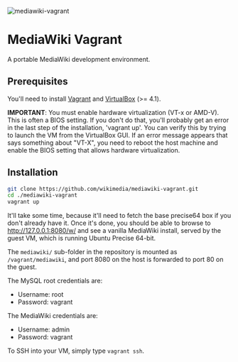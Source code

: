 ![mediawiki-vagrant](http://upload.wikimedia.org/wikipedia/commons/thumb/c/c0/MediaWiki_Vagrant.svg/200px-MediaWiki_Vagrant.svg.png)


MediaWiki Vagrant
=================

A portable MediaWiki development environment.


## Prerequisites ##

You'll need to install
[Vagrant](http://vagrantup.com/v1/docs/getting-started/index.html) and
[VirtualBox](https://www.virtualbox.org/wiki/Downloads) (>= 4.1).

**IMPORTANT**: You must enable hardware virtualization (VT-x or AMD-V).  This
is often a BIOS setting. If you don't do that, you'll probably get an error in
the last step of the installation, 'vagrant up'. You can verify this by trying
to launch the VM from the VirtualBox GUI. If an error message appears that says
something about "VT-X", you need to reboot the host machine and enable the BIOS
setting that allows hardware virtualization.

## Installation ##

```bash
git clone https://github.com/wikimedia/mediawiki-vagrant.git
cd ./mediawiki-vagrant
vagrant up
```

It'll take some time, because it'll need to fetch the base precise64 box if you
don't already have it. Once it's done, you should be able to browse to
http://127.0.0.1:8080/w/ and see a vanilla MediaWiki install, served by the guest
VM, which is running Ubuntu Precise 64-bit.

The `mediawiki/` sub-folder in the repository is mounted as `/vagrant/mediawiki`,
and port 8080 on the host is forwarded to port 80 on the guest.

The MySQL root credentials are:

* Username: root
* Password: vagrant

The MediaWiki credentials are:

* Username: admin
* Password: vagrant

To SSH into your VM, simply type `vagrant ssh`.
